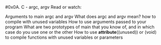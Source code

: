 #0x0A. C - argc, argv
Read or watch:

Arguments to main
argc and argv
What does argc and argv mean?
how to compile with unused variables
How to use arguments passed to your program
What are two prototypes of main that you know of, and in which case do you use one or the other
How to use __attribute__((unused)) or (void) to compile functions with unused variables or parameters
